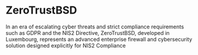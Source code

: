 # ZeroTrustBSD
In an era of escalating cyber threats and strict compliance requirements such as GDPR and the NIS2 Directive, ZeroTrustBSD, developed in Luxembourg, represents an advanced enterprise firewall and cybersecurity solution designed explicitly for NIS2 Compliance
